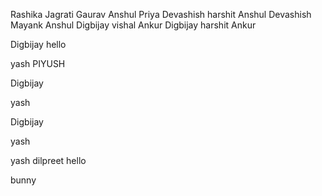 Rashika
Jagrati
Gaurav
Anshul
Priya
Devashish
harshit
Anshul
Devashish
Mayank
Anshul
Digbijay
vishal
Ankur
Digbijay
harshit
Ankur



Digbijay
hello

yash
PIYUSH

Digbijay

yash


Digbijay


yash

yash
dilpreet
hello

bunny
